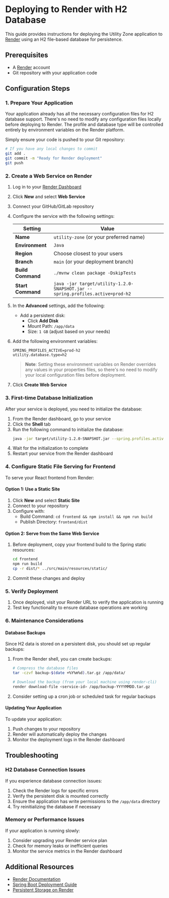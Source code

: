 # Deploying to Render with H2 Database

This guide provides instructions for deploying the Utility Zone application to [Render](https://render.com/) using an H2 file-based database for persistence.

## Prerequisites

- A [Render](https://render.com/) account
- Git repository with your application code

## Configuration Steps

### 1. Prepare Your Application

Your application already has all the necessary configuration files for H2 database support. There's no need to modify any configuration files locally before deploying to Render. The profile and database type will be controlled entirely by environment variables on the Render platform.

Simply ensure your code is pushed to your Git repository:

```bash
# If you have any local changes to commit
git add .
git commit -m "Ready for Render deployment"
git push
```

### 2. Create a Web Service on Render

1. Log in to your [Render Dashboard](https://dashboard.render.com/)
2. Click **New** and select **Web Service**
3. Connect your GitHub/GitLab repository
4. Configure the service with the following settings:

   | Setting | Value |
   |---------|-------|
   | **Name** | `utility-zone` (or your preferred name) |
   | **Environment** | `Java` |
   | **Region** | Choose closest to your users |
   | **Branch** | `main` (or your deployment branch) |
   | **Build Command** | `./mvnw clean package -DskipTests` |
   | **Start Command** | `java -jar target/utility-1.2.0-SNAPSHOT.jar --spring.profiles.active=prod-h2` |
   
5. In the **Advanced** settings, add the following:
   - Add a persistent disk:
     - Click **Add Disk**
     - Mount Path: `/app/data`
     - Size: `1 GB` (adjust based on your needs)

6. Add the following environment variables:
   ```
   SPRING_PROFILES_ACTIVE=prod-h2
   utility.database.type=h2
   ```

   > **Note**: Setting these environment variables on Render overrides any values in your properties files, so there's no need to modify your local configuration files before deployment.

7. Click **Create Web Service**

### 3. First-time Database Initialization

After your service is deployed, you need to initialize the database:

1. From the Render dashboard, go to your service
2. Click the **Shell** tab
3. Run the following command to initialize the database:
   ```bash
   java -jar target/utility-1.2.0-SNAPSHOT.jar --spring.profiles.active=init
   ```
4. Wait for the initialization to complete
5. Restart your service from the Render dashboard

### 4. Configure Static File Serving for Frontend

To serve your React frontend from Render:

#### Option 1: Use a Static Site

1. Click **New** and select **Static Site**
2. Connect to your repository
3. Configure with:
   - Build Command: `cd frontend && npm install && npm run build`
   - Publish Directory: `frontend/dist`

#### Option 2: Serve from the Same Web Service

1. Before deployment, copy your frontend build to the Spring static resources:
   ```bash
   cd frontend
   npm run build
   cp -r dist/* ../src/main/resources/static/
   ```
2. Commit these changes and deploy

### 5. Verify Deployment

1. Once deployed, visit your Render URL to verify the application is running
2. Test key functionality to ensure database operations are working

### 6. Maintenance Considerations

#### Database Backups

Since H2 data is stored on a persistent disk, you should set up regular backups:

1. From the Render shell, you can create backups:
   ```bash
   # Compress the database files
   tar -czvf backup-$(date +%Y%m%d).tar.gz /app/data/
   
   # Download the backup (from your local machine using render-cli)
   render download-file <service-id> /app/backup-YYYYMMDD.tar.gz
   ```

2. Consider setting up a cron job or scheduled task for regular backups

#### Updating Your Application

To update your application:

1. Push changes to your repository
2. Render will automatically deploy the changes
3. Monitor the deployment logs in the Render dashboard

## Troubleshooting

### H2 Database Connection Issues

If you experience database connection issues:

1. Check the Render logs for specific errors
2. Verify the persistent disk is mounted correctly
3. Ensure the application has write permissions to the `/app/data` directory
4. Try reinitializing the database if necessary

### Memory or Performance Issues

If your application is running slowly:

1. Consider upgrading your Render service plan
2. Check for memory leaks or inefficient queries
3. Monitor the service metrics in the Render dashboard

## Additional Resources

- [Render Documentation](https://render.com/docs)
- [Spring Boot Deployment Guide](https://render.com/docs/deploy-spring-boot)
- [Persistent Storage on Render](https://render.com/docs/disks)